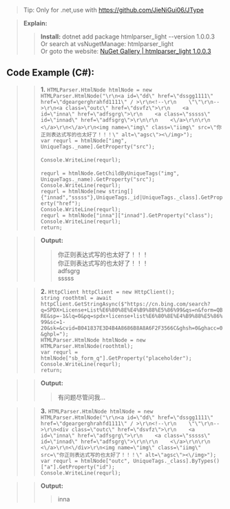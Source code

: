 >Tip: Only for .net,use with https://github.com/JieNiGui06/JType



>**Explain:**
>>**Install:** 
dotnet add package htmlparser_light --version 1.0.0.3  
Or search at vsNugetManage: htmlparser_light  
Or goto the website: [NuGet Gallery | htmlparser_light 1.0.0.3](https://www.nuget.org/packages/htmlparser_light/1.0.0.3)  


## Code Example (C#):

>>**1.**
`HTMLParser.HtmlNode htmlNode = new HTMLParser.HtmlNode("\r\n<a id=\"dd\" href=\"dssgg1111\" href=\"dgeargerghrahfd1111\" / >\r\n<!--\r\n    \"\"\r\n-->\r\n<a class=\"outc\" href=\"dsvfz\">\r\n    <a id=\"inna\" href=\"adfsgrg\">\r\n    <a class=\"sssss\" id=\"innad\" href=\"adfsgrg\">\r\n\r\n    <\/a>\r\n\r\n    <\/a>\r\n<\/a>\r\n<img name=\"img\" class=\"iimg\" src=\"你正则表达式写的也太好了！！！\" alt=\"agsc\"><\/img>");`  <br> 
`var requrl = htmlNode["img", UniqueTags._name].GetProperty("src");`<br>    
`Console.WriteLine(requrl);    `<br>   
`requrl = htmlNode.GetChildByUniqueTags("img", UniqueTags._name).GetProperty("src");    `  <br> 
`Console.WriteLine(requrl);     `<br> 
`requrl = htmlNode[new string[]{"innad","sssss"},UniqueTags._id|UniqueTags._class].GetProperty("href");     `<br> 
`Console.WriteLine(requrl);     ` <br> 
`requrl = htmlNode["inna"]["innad"].GetProperty("class");      `<br> 
`Console.WriteLine(requrl);      `<br> 
`return;`  <br> 

>> **Output:** 
>>>你正则表达式写的也太好了！！！  
>>>你正则表达式写的也太好了！！！  
>>>adfsgrg  
>>>sssss  

>>**2.**
`HttpClient httpClient = new HttpClient();  `<br> 
`string roothtml = await httpClient.GetStringAsync($"https://cn.bing.com/search?q=SPDX+License+List%E6%80%8E%E4%B9%88%E5%86%99&qs=n&form=QBRE&sp=-1&lq=0&pq=spdx+license+list%E6%80%8E%E4%B9%88%E5%86%99&sc=1-20&sk=&cvid=B041837E3D4B4A8686B8A8A6F2F3566C&ghsh=0&ghacc=0&ghpl=");  `<br> 
`HTMLParser.HtmlNode htmlNode = new HTMLParser.HtmlNode(roothtml);  `<br> 
`var requrl = htmlNode["sb_form_q"].GetProperty("placeholder");  `<br> 
`Console.WriteLine(requrl);  `<br> 
`return;`<br> 

>>**Output:** 
>>>有问题尽管问我...  

>>**3.**
`HTMLParser.HtmlNode htmlNode = new HTMLParser.HtmlNode("\r\n<a id=\"dd\" href=\"dssgg1111\" href=\"dgeargerghrahfd1111\" / >\r\n<!--\r\n    \"\"\r\n-->\r\n<div class=\"outc\" href=\"dsvfz\">\r\n    <a id=\"inna\" href=\"adfsgrg\">\r\n    <a class=\"sssss\" id=\"innad\" href=\"adfsgrg\">\r\n\r\n    <\/a>\r\n\r\n    <\/a>\r\n<\/div>\r\n<img name=\"img\" class=\"iimg\" src=\"你正则表达式写的也太好了！！！\" alt=\"agsc\"><\/img>");  `<br> 
`var requrl = htmlNode["outc", UniqueTags._class].ByTypes()["a"].GetProperty("id");  `<br>
`Console.WriteLine(requrl);`<br>

>>**Output:**  
>>>inna
